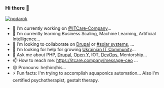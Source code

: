 ### Hi there 👋

<p align="left"> <a href="https://github.com/ryo-ma/github-profile-trophy"><img src="https://github-profile-trophy.vercel.app/?username=podarok" alt="podarok" /></a> </p>

<!--
**podarok/podarok** is a ✨ _special_ ✨ repository because its `README.md` (this file) appears on your GitHub profile.

Here are some ideas to get you started:
-->
- 🔭 I’m currently working on [@ITCare-Company](https://github.com/ITCare-Company)...
- 🌱 I’m currently learning Business Scaling, Machine Learning, Artificial Intelligence...
- 👯 I’m looking to collaborate on [Drupal](https://dgo.to/@podarok) or [#solar systems](https://www.energycitizen.green), ...
- 🤔 I’m looking for help for growing [Ukrainian IT Community](http://community.itcare.company)...
- 💬 Ask me about PHP, [Drupal](https://dgo.to/@podarok), [Open Y](https://openy.org), IOT, [DevOps](http://cibox.tools), Mentorship...
- 📫 How to reach me: https://itcare.company/message-ceo ...
- 😄 Pronouns: he/him/his...
- ⚡ Fun facts: I'm trying to accomplish aquaponics automation... Also I'm certified psychotherapist, gestalt therapy.
